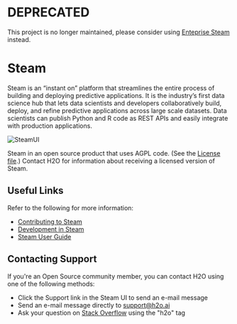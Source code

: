 # DEPRECATED
This project is no longer maintained, please consider using [Enteprise Steam](https://www.h2o.ai/download/#enterprise-steam) instead.

# Steam


Steam is an “instant on” platform that streamlines the entire process of building and deploying predictive applications. It is the industry’s first data science hub that lets data scientists and developers collaboratively build, deploy, and refine predictive applications across large scale datasets. Data scientists can publish Python and R code as REST APIs and easily integrate with production applications.

![SteamUI](docs/images/welcome.png)

Steam in an open source product that uses AGPL code. (See the [License file](LICENSE).) Contact H2O for information about receiving a licensed version of Steam. 

## Useful Links

Refer to the following for more information:

 - [Contributing to Steam](CONTRIBUTING.md)
 - [Development in Steam](DEVEL.md)
 - [Steam User Guide](http://docs.h2o.ai/steam/latest-stable/steam-docs/index.html)

## Contacting Support

If you're an Open Source community member, you can contact H2O using one of the following methods:

- Click the Support link in the Steam UI to send an e-mail message
- Send an e-mail message directly to <a href="mailto:support@h2o.ai">support@h2o.ai</a>
- Ask your question on [Stack Overflow](https://stackoverflow.com/questions/tagged/h2o) using the "h2o" tag


